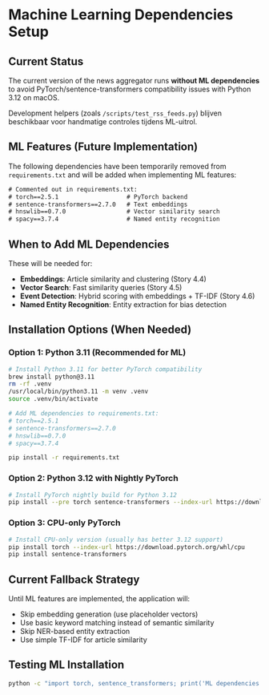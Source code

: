 # Machine Learning Dependencies Setup

## Current Status

The current version of the news aggregator runs **without ML dependencies** to avoid PyTorch/sentence-transformers compatibility issues with Python 3.12 on macOS.

Development helpers (zoals `/scripts/test_rss_feeds.py`) blijven beschikbaar voor handmatige controles tijdens ML-uitrol.

## ML Features (Future Implementation)

The following dependencies have been temporarily removed from `requirements.txt` and will be added when implementing ML features:

```txt
# Commented out in requirements.txt:
# torch==2.5.1                   # PyTorch backend
# sentence-transformers==2.7.0   # Text embeddings
# hnswlib==0.7.0                 # Vector similarity search
# spacy==3.7.4                   # Named entity recognition
```

## When to Add ML Dependencies

These will be needed for:
- **Embeddings**: Article similarity and clustering (Story 4.4)
- **Vector Search**: Fast similarity queries (Story 4.5)
- **Event Detection**: Hybrid scoring with embeddings + TF-IDF (Story 4.6)
- **Named Entity Recognition**: Entity extraction for bias detection

## Installation Options (When Needed)

### Option 1: Python 3.11 (Recommended for ML)
```bash
# Install Python 3.11 for better PyTorch compatibility
brew install python@3.11
rm -rf .venv
/usr/local/bin/python3.11 -m venv .venv
source .venv/bin/activate

# Add ML dependencies to requirements.txt:
# torch==2.5.1
# sentence-transformers==2.7.0
# hnswlib==0.7.0
# spacy==3.7.4

pip install -r requirements.txt
```

### Option 2: Python 3.12 with Nightly PyTorch
```bash
# Install PyTorch nightly build for Python 3.12
pip install --pre torch sentence-transformers --index-url https://download.pytorch.org/whl/nightly/cpu
```

### Option 3: CPU-only PyTorch
```bash
# Install CPU-only version (usually has better 3.12 support)
pip install torch --index-url https://download.pytorch.org/whl/cpu
pip install sentence-transformers
```

## Current Fallback Strategy

Until ML features are implemented, the application will:
- Skip embedding generation (use placeholder vectors)
- Use basic keyword matching instead of semantic similarity
- Skip NER-based entity extraction
- Use simple TF-IDF for article similarity

## Testing ML Installation

```bash
python -c "import torch, sentence_transformers; print('ML dependencies ready')"
```